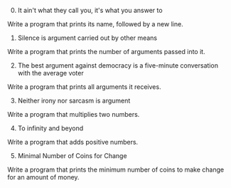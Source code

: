 0. It ain't what they call you, it's what you answer to

Write a program that prints its name, followed by a new line.

1. Silence is argument carried out by other means

Write a program that prints the number of arguments passed into it.

2. The best argument against democracy is a five-minute conversation with the average voter

Write a program that prints all arguments it receives.

3. Neither irony nor sarcasm is argument

Write a program that multiplies two numbers.

4. To infinity and beyond

Write a program that adds positive numbers.

5. Minimal Number of Coins for Change

Write a program that prints the minimum number of coins to make change for an amount of money.
